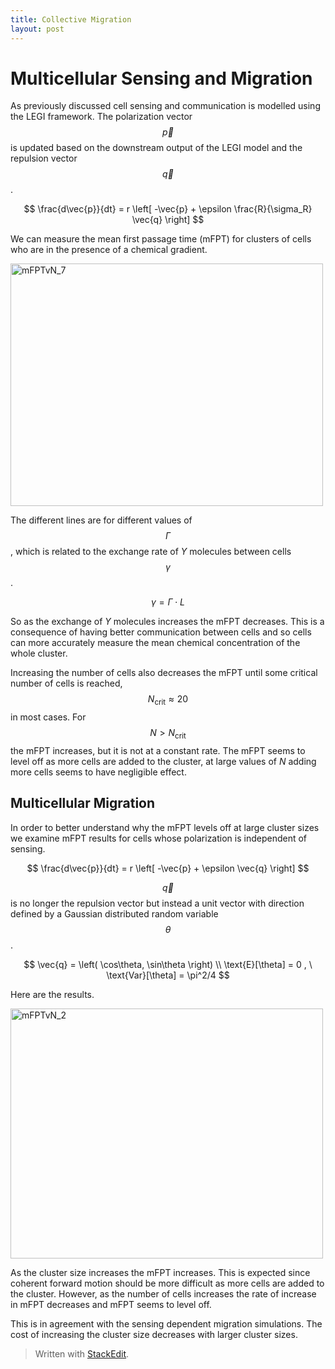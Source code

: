 ```yaml
---
title: Collective Migration
layout: post
---
```


# Multicellular Sensing and Migration

As previously discussed cell sensing and communication is modelled using the LEGI framework. The polarization vector $$\vec{p}$$ is updated based on the downstream output of the LEGI model and the repulsion vector $$\vec{q}$$.

$$
\frac{d\vec{p}}{dt} = r \left[ -\vec{p} + \epsilon \frac{R}{\sigma_R} \vec{q} \right]
$$ 

We can measure the mean first passage time (mFPT) for clusters of cells who are in the presence of a chemical gradient.

<img src="https://farm1.staticflickr.com/619/21664220753_c7e4db8976.jpg" width="500" height="388" alt="mFPTvN_7">

The different lines are for different values of $$\Gamma$$, which is related to the exchange rate of *Y* molecules between cells $$\gamma$$.

$$ \gamma = \Gamma \cdot L $$

So as the exchange of *Y* molecules increases the mFPT decreases. This is a consequence of having better communication between cells and so cells can more accurately measure the mean chemical concentration of the whole cluster.

Increasing the number of cells also decreases the mFPT until some critical number of cells is reached, $$N_\text{crit} \approx 20$$ in most cases. For $$N > N_\text{crit}$$ the mFPT increases, but it is not at a constant rate. The mFPT seems to level off as more cells are added to the cluster, at large values of $N$ adding more cells seems to have negligible effect.

## Multicellular Migration

In order to better understand why the mFPT levels off at large cluster sizes we examine mFPT results for cells whose polarization is independent of sensing. 

$$
\frac{d\vec{p}}{dt} = r \left[ -\vec{p} + \epsilon \vec{q} \right]
$$

$$\vec{q}$$ is no longer the repulsion vector but instead a unit vector with direction defined by a Gaussian distributed random variable $$\theta$$.

$$
\vec{q} = \left( \cos\theta, \sin\theta \right) \\
\text{E}[\theta] = 0 , \ \text{Var}[\theta] = \pi^2/4
$$

Here are the results.

<img src="https://farm6.staticflickr.com/5793/22272391012_5d81dd7723.jpg" width="500" height="400" alt="mFPTvN_2">

As the cluster size increases the mFPT increases. This is expected since coherent forward motion should be more difficult as more cells are added to the cluster. However, as the number of cells increases the rate of increase in mFPT decreases and mFPT seems to level off.

This is in agreement with the sensing dependent migration simulations. The cost of increasing the cluster size decreases with larger cluster sizes.



> Written with [StackEdit](https://stackedit.io/).
